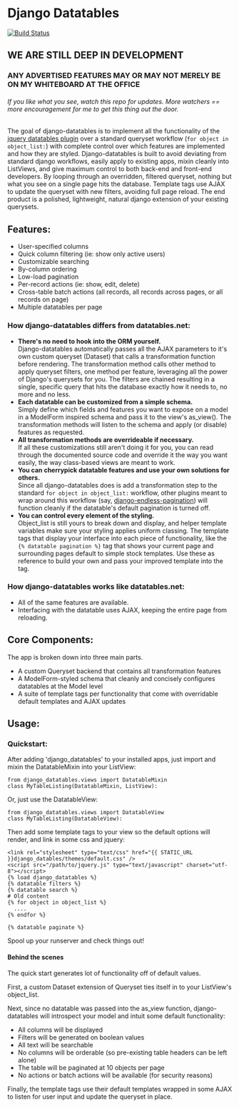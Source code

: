 # Django Datatables #
[![Build Status](https://secure.travis-ci.org/christhekeele/django-datatables.png)](http://travis-ci.org/christhekeele/django-datatables)

## WE ARE STILL DEEP IN DEVELOPMENT ##

### ANY ADVERTISED FEATURES MAY OR MAY NOT MERELY BE ON MY WHITEBOARD AT THE OFFICE ###

###### If you like what you see, watch this repo for updates. More watchers == more encouragement for me to get this thing out the door. ######

The goal of django-datatables is to implement all the functionality of the [jquery datatables plugin](http://datatables.net) over a standard queryset workflow (`for object in object_list:`) with complete control over which features are implemented and how they are styled. Django-datatables is built to avoid deviating from standard django workflows, easily apply to existing apps, mixin cleanly into ListViews, and give maximum control to both back-end and front-end developers. By looping through an overridden, filtered queryset, nothing but what you see on a single page hits the database. Template tags use AJAX to update the queryset with new filters, avoiding full page reload. The end product is a polished, lightweight, natural django extension of your existing querysets.

## Features: ##

-  User-specified columns
-  Quick column filtering (ie: show only active users)
-  Customizable searching
-  By-column ordering
-  Low-load pagination
-  Per-record actions (ie: show, edit, delete)
-  Cross-table batch actions (all records, all records across pages, or all records on page)
-  Multiple datatables per page

### How django-datatables differs from datatables.net: ###

-  __There's no need to hook into the ORM yourself.__  
   Django-datatables automatically passes all the AJAX parameters to it's own custom queryset (Dataset) that calls a transformation function before rendering. The transformation method calls other method to apply queryset filters, one method per feature, leveraging all the power of Django's querysets for you. The filters are chained resulting in a single, specific query that hits the database exactly how it needs to, no more and no less.
-  __Each datatable can be customized from a simple schema.__  
   Simply define which fields and features you want to expose on a model in a ModelForm inspired schema and pass it to the view's as\_view(). The transformation methods will listen to the schema and apply (or disable) features as requested.
-  __All transformation methods are overrideable if necessary.__  
   If all these customizations still aren't doing it for you, you can read through the documented source code and override it the way you want easily, the way class-based views are meant to work.
-  __You can cherrypick datatable features and use your own solutions for others.__  
   Since all django-datatables does is add a transformation step to the standard `for object in object_list:` workflow, other plugins meant to wrap around this workflow (say, [django-endless-pagination](http://django-endless-pagination.readthedocs.org/en/latest/)) will function cleanly if the datatable's default pagination is turned off.
-  __You can control every element of the styling.__  
   Object\_list is still yours to break down and display, and helper template variables make sure your styling applies uniform classing. The template tags that display your interface into each piece of functionality, like the `{% datatable pagination %}` tag that shows your current page and surrounding pages default to simple stock templates. Use these as reference to build your own and pass your improved template into the tag.
   
### How django-datatables works like datatables.net: ###

-  All of the same features are available.
-  Interfacing with the datatable uses AJAX, keeping the entire page from reloading.
   
## Core Components: ##

The app is broken down into three main parts.

-  A custom Queryset backend that contains all transformation features
-  A ModelForm-styled schema that cleanly and concisely configures datatables at the Model level
-  A suite of template tags per functionality that come with overridable default templates and AJAX updates

## Usage: ##

### Quickstart: ###

After adding 'django\_datatables' to your installed apps, just import and mixin the DatatableMixin into your ListView:

    from django_datatables.views import DatatableMixin
    class MyTableListing(DatatableMixin, ListView):

Or, just use the DatatableView:

    from django_datatables.views import DatatableView
    class MyTableListing(DatatableView):

Then add some template tags to your view so the default options will render, and link in some css and jquery:

    <link rel="stylesheet" type="text/css" href="{{ STATIC_URL }}django_datables/themes/default.css" />
    <script src="/path/to/jquery.js" type="text/javascript" charset="utf-8"></script>
    {% load django_datatables %}
    {% datatable filters %}
    {% datatable search %}
    # Old content
    {% for object in object_list %}
      ....
    {% endfor %}
    
    {% datatable paginate %}

Spool up your runserver and check things out!

#### Behind the scenes ####

The quick start generates lot of functionality off of default values.

First, a custom Dataset extension of Queryset ties itself in to your ListView's object\_list.

Next, since no datatable was passed into the as\_view function, django-datatables will introspect your model and intuit some default functionality:

-  All columns will be displayed
-  Filters will be generated on boolean values
-  All text will be searchable
-  No columns will be orderable (so pre-existing table headers can be left alone)
-  The table will be paginated at 10 objects per page
-  No actions or batch actions will be available (for security reasons)

Finally, the template tags use their default templates wrapped in some AJAX to listen for user input and update the queryset in place.